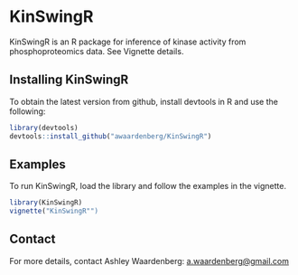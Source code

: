 # KinSwingR

KinSwingR is an R package for inference of kinase activity from phosphoproteomics data. See Vignette details.

## Installing KinSwingR

To obtain the latest version from github, install devtools in R and use the following:

```R
library(devtools)
devtools::install_github("awaardenberg/KinSwingR")
```

## Examples

To run KinSwingR, load the library and follow the examples in the vignette.

```R
library(KinSwingR)
vignette("KinSwingR"")
```

## Contact

For more details, contact Ashley Waardenberg:
a.waardenberg@gmail.com
